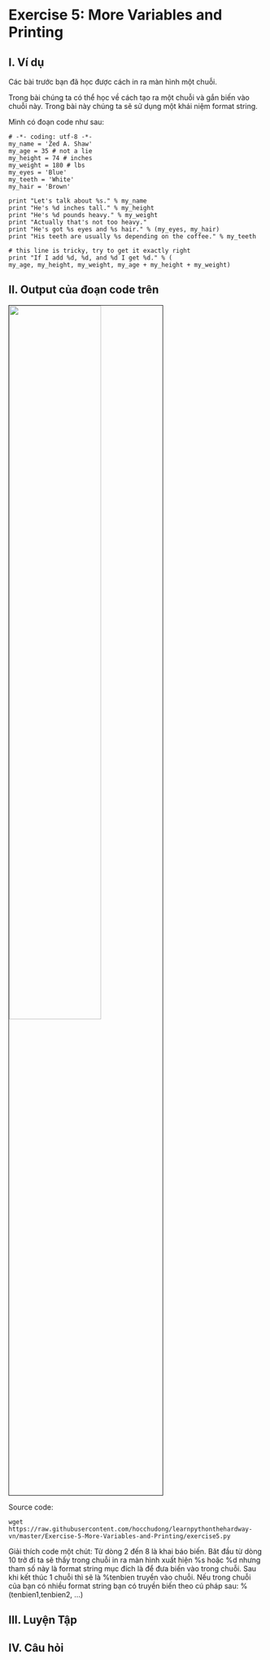 # Exercise 5: More Variables and Printing

## I. Ví dụ 
Các bài trước bạn đã học được cách in ra màn hình một chuỗi.

Trong bài chúng ta có thể học về cách tạo ra một chuỗi và gắn biến vào chuỗi này. Trong bài này chúng ta sẽ sử dụng một khái niệm format string.

Mình có đoạn code như sau: 

    # -*- coding: utf-8 -*-
    my_name = 'Zed A. Shaw'
    my_age = 35 # not a lie
    my_height = 74 # inches
    my_weight = 180 # lbs
    my_eyes = 'Blue'
    my_teeth = 'White'
    my_hair = 'Brown'

    print "Let's talk about %s." % my_name
    print "He's %d inches tall." % my_height
    print "He's %d pounds heavy." % my_weight
    print "Actually that's not too heavy."
    print "He's got %s eyes and %s hair." % (my_eyes, my_hair)
    print "His teeth are usually %s depending on the coffee." % my_teeth

    # this line is tricky, try to get it exactly right
    print "If I add %d, %d, and %d I get %d." % (
    my_age, my_height, my_weight, my_age + my_height + my_weight)

## II. Output của đoạn code trên 

<img src=http://i.imgur.com/4QdLBd4.png width="60%" height="60%" border="1">

Source code:

    wget https://raw.githubusercontent.com/hocchudong/learnpythonthehardway-vn/master/Exercise-5-More-Variables-and-Printing/exercise5.py

Giải thích code một chút:
Từ dòng 2 đến 8 là khai báo biến.
Băt đầu từ dòng 10 trở đi ta sẽ thấy trong chuỗi in ra màn hình xuất hiện %s hoặc %d nhưng tham số này là format string mục đích là để đưa biến vào trong chuỗi. Sau khi kết thúc 1 chuỗi thì sẽ là %tenbien truyền vào chuỗi. Nếu trong chuỗi của bạn có nhiều format string bạn có truyền biến theo cú pháp sau: %(tenbien1,tenbien2, ...)

## III. Luyện Tập 

## IV. Câu hỏi 



